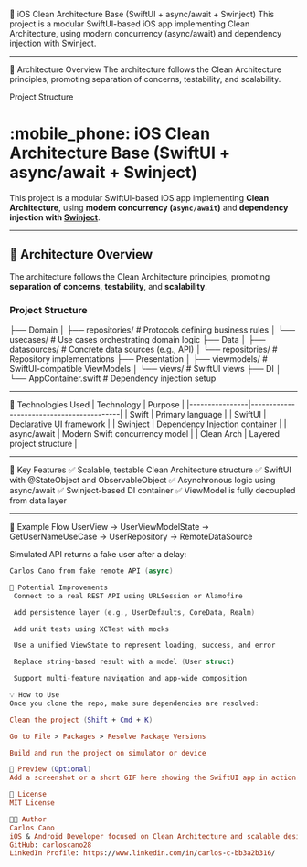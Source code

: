 📱 iOS Clean Architecture Base (SwiftUI + async/await + Swinject)
This project is a modular SwiftUI-based iOS app implementing Clean Architecture, using modern concurrency (async/await) and dependency injection with Swinject.

---

🧱 Architecture Overview
The architecture follows the Clean Architecture principles, promoting separation of concerns, testability, and scalability.

Project Structure

# :mobile_phone: iOS Clean Architecture Base (SwiftUI + async/await + Swinject)

This project is a modular SwiftUI-based iOS app implementing **Clean Architecture**, using **modern concurrency (`async/await`)** and **dependency injection with [Swinject](https://github.com/Swinject/Swinject)**.

---

## :bricks: Architecture Overview

The architecture follows the Clean Architecture principles, promoting **separation of concerns**, **testability**, and **scalability**.

### Project Structure

├── Domain
│ ├── repositories/ # Protocols defining business rules
│ └── usecases/ # Use cases orchestrating domain logic
├── Data
│ ├── datasources/ # Concrete data sources (e.g., API)
│ └── repositories/ # Repository implementations
├── Presentation
│ ├── viewmodels/ # SwiftUI-compatible ViewModels
│ └── views/ # SwiftUI views
├── DI
│ └── AppContainer.swift # Dependency injection setup

---

🚀 Technologies Used
| Technology      | Purpose                                |
|----------------|------------------------------------------|
| Swift       | Primary language                        |
| SwiftUI     | Declarative UI framework                |
| Swinject    | Dependency Injection container          |
| async/await | Modern Swift concurrency model          |
| Clean Arch  | Layered project structure               |

---

🧠 Key Features
✅ Scalable, testable Clean Architecture structure
✅ SwiftUI with @StateObject and ObservableObject
✅ Asynchronous logic using async/await
✅ Swinject-based DI container
✅ ViewModel is fully decoupled from data layer

---

📂 Example Flow
UserView → UserViewModelState → GetUserNameUseCase → UserRepository → RemoteDataSource

Simulated API returns a fake user after a delay:

```swift
Carlos Cano from fake remote API (async)

🚧 Potential Improvements
 Connect to a real REST API using URLSession or Alamofire

 Add persistence layer (e.g., UserDefaults, CoreData, Realm)

 Add unit tests using XCTest with mocks

 Use a unified ViewState to represent loading, success, and error

 Replace string-based result with a model (User struct)

 Support multi-feature navigation and app-wide composition

💡 How to Use
Once you clone the repo, make sure dependencies are resolved:

Clean the project (Shift + Cmd + K)

Go to File > Packages > Resolve Package Versions

Build and run the project on simulator or device

📸 Preview (Optional)
Add a screenshot or a short GIF here showing the SwiftUI app in action.

📄 License
MIT License

👨‍💻 Author
Carlos Cano
iOS & Android Developer focused on Clean Architecture and scalable design.
GitHub: carloscano28 
LinkedIn Profile: https://www.linkedin.com/in/carlos-c-bb3a2b316/
